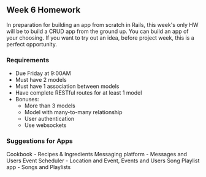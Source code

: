 ## Week 6 Homework

In preparation for building an app from scratch in Rails, this week's only HW will be to build a CRUD app from the ground up. You can build an app of your choosing. If you want to try out an idea, before project week, this is a perfect opportunity.

### Requirements

- Due Friday at 9:00AM
- Must have 2 models
- Must have 1 association between models
- Have complete RESTful routes for at least 1 model
- Bonuses:
  - More than 3 models
  - Model with many-to-many relationship
  - User authentication
  - Use websockets

### Suggestions for Apps
  Cookbook
    - Recipes & Ingredients
  Messaging platform
    - Messages and Users
  Event Scheduler
    - Location and Event, Events and Users
  Song Playlist app
    - Songs and Playlists
